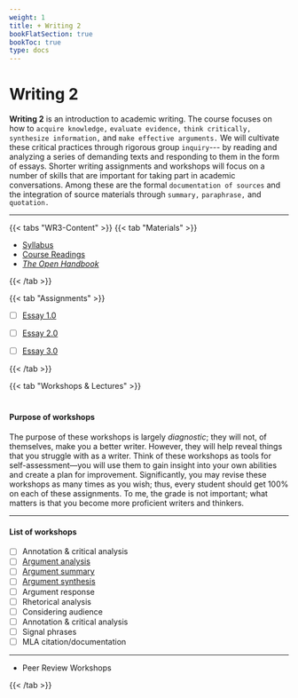 ```yaml
---
weight: 1
title: + Writing 2
bookFlatSection: true
bookToc: true
type: docs
---
```


# Writing 2

**Writing 2** is an introduction to academic writing. The course focuses on how to `acquire knowledge,` `evaluate evidence,` `think critically,` `synthesize information,` and `make effective arguments.` We will cultivate these critical practices through rigorous group `inquiry`--- by reading and analyzing a series of demanding texts and responding to them in the form of essays. Shorter writing assignments and workshops will focus on a number of skills that are important for taking part in academic conversations. Among these are the formal `documentation of sources` and the integration of source materials through `summary,` `paraphrase,` and `quotation.`

---

{{< tabs "WR3-Content" >}}
{{< tab "Materials" >}} 


- [Syllabus](/docs/2019F.pdf) 
- [Course Readings](https://canvas.dartmouth.edu)
- [*The Open Handbook*](/resources/open-handbook/)

 {{< /tab >}}

{{< tab "Assignments" >}} 


- [ ] [Essay 1.0]()
- [ ] [Essay 2.0]()
- [ ] [Essay 3.0]()


{{< /tab >}}

{{< tab "Workshops & Lectures" >}} 

#

#### Purpose of workshops

The purpose of these workshops is largely *diagnostic*; they will not, of themselves, make you a better writer. However, they will help reveal things that you struggle with as a writer. Think of these workshops as tools for self-assessment—you will use them to gain insight into your own abilities and create a plan for improvement. Significantly, you may revise these workshops as many times as you wish; thus, every student should get 100% on each of these assignments. To me, the grade is not important; what matters is that you become more proficient writers and thinkers.

---

#### List of workshops

- [ ] Annotation & critical analysis
- [ ] [Argument analysis](/courses/workshops/workshops#argument) 
- [ ] [Argument summary](/courses/workshops/workshops#argument-summary) 
- [ ] [Argument synthesis]()
- [ ] Argument response 
- [ ] Rhetorical analysis 
- [ ] Considering audience
- [ ] Annotation & critical analysis
- [ ] Signal phrases
- [ ] MLA citation/documentation

---

- Peer Review Workshops


{{< /tab >}}


